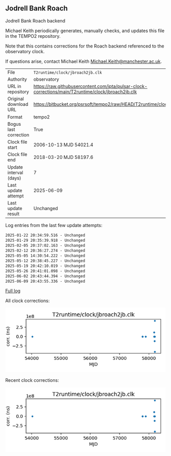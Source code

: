
## Jodrell Bank Roach

Jodrell Bank Roach backend

Michael Keith periodically generates, manually checks, and updates
this file in the TEMPO2 repository.

Note that this contains corrections for the Roach backend referenced
to the observatory clock.

If questions arise, contact Michael Keith
<Michael.Keith@manchester.ac.uk>.

|     |     |
|:--- |:--- |
| File | `T2runtime/clock/jbroach2jb.clk` |
| Authority | observatory |
| URL in repository | <https://raw.githubusercontent.com/ipta/pulsar-clock-corrections/main/T2runtime/clock/jbroach2jb.clk> |
| Original download URL | <https://bitbucket.org/psrsoft/tempo2/raw/HEAD/T2runtime/clock/jbroach2jb.clk> |
| Format | tempo2 |
| Bogus last correction | True |
| Clock file start | 2006-10-13 MJD 54021.4 |
| Clock file end | 2018-03-20 MJD 58197.6 |
| Update interval (days) | 7 |
| Last update attempt | 2025-06-09 |
| Last update result | Unchanged |

Log entries from the last few update attempts:
```
2025-01-22 20:34:59.516 - Unchanged
2025-01-29 20:35:39.918 - Unchanged
2025-02-05 20:37:02.163 - Unchanged
2025-02-12 20:36:27.274 - Unchanged
2025-05-05 14:30:54.222 - Unchanged
2025-05-12 20:38:45.227 - Unchanged
2025-05-19 20:42:10.019 - Unchanged
2025-05-26 20:41:01.098 - Unchanged
2025-06-02 20:43:44.394 - Unchanged
2025-06-09 20:43:55.336 - Unchanged
```
[Full log](https://raw.githubusercontent.com/ipta/pulsar-clock-corrections/main/log/T2runtime/clock/jbroach2jb.clk.log)


All clock corrections:

![plot of all clock corrections](jbroach2jb.clk.png "All corrections")

Recent clock corrections:

![plot of recent clock corrections](jbroach2jb.clk.short.png "Recent corrections")

